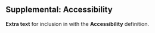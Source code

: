 ## Supplemental: Accessibility
**Extra text** for inclusion in with the __Accessibility__ definition.
